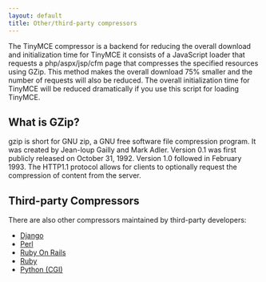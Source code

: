 ```yaml
---
layout: default
title: Other/third-party compressors
---
```


The TinyMCE compressor is a backend for reducing the overall download and initialization time for TinyMCE it consists of a JavaScript loader that requests a php/aspx/jsp/cfm page that compresses the specified resources using GZip. This method makes the overall download 75% smaller and the number of requests will also be reduced. The overall initialization time for TinyMCE will be reduced dramatically if you use this script for loading TinyMCE.

## What is GZip?

gzip is short for GNU zip, a GNU free software file compression program. It was created by Jean-loup Gailly and Mark Adler. Version 0.1 was first publicly released on October 31, 1992. Version 1.0 followed in February 1993. The HTTP1.1 protocol allows for clients to optionally request the compression of content from the server.

## Third-party Compressors

There are also other compressors maintained by third-party developers:

*   [Django](http://code.google.com/p/django-tinymce/)
*   [Perl](http://hacks.traveljury.com/perl_compressor/)
*   [Ruby On Rails](http://tinymcehammer.lanalot.com/)
*   [Ruby](http://garbageburrito.com/home/tinymce_gzip_compressor_ruby_on_rails_plugin)
*   [Python (CGI)](http://code.google.com/p/tinymce-python-compressor/)
